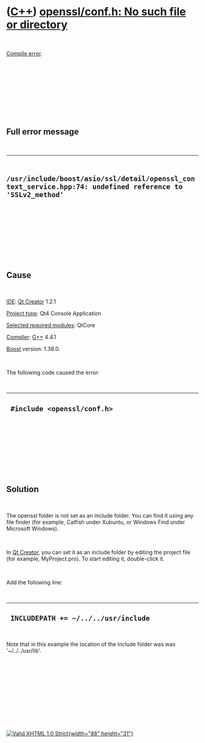 



 

 

 

 

 

([C++](Cpp.htm)) [openssl/conf.h: No such file or directory](CppCompileErrorOpensslConfHNoSuchFileOrDirectory.htm)
==================================================================================================================

 

[Compile error](CppCompileError.htm).

 

 

 

 

 

Full error message
------------------

 

  -------------------------------------------------------------------------------------------------------------
  ` /usr/include/boost/asio/ssl/detail/openssl_context_service.hpp:74: undefined reference to 'SSLv2_method'`
  -------------------------------------------------------------------------------------------------------------

 

 

 

 

 

Cause
-----

 

[IDE](CppIde.htm): [Qt Creator](CppQtCreator.htm) 1.2.1

[Project type](CppQtProjectType.htm): Qt4 Console Application

[Selected required modules](CppQtCreatorSelectRequiredModules.png):
QtCore

[Compiler](CppCompiler.htm): [G++](CppGpp.htm) 4.4.1

[Boost](CppBoost.htm) version: 1.38.0.

 

The following code caused the error:

 

  ------------------------------
  ` #include <openssl/conf.h>`
  ------------------------------

 

 

 

 

 

Solution
--------

 

The openssl folder is not set as an include folder. You can find it
using any file finder (for example, Catfish under Xubuntu, or Windows
Find under Microsoft Windows).

 

In [Qt Creator](CppQtCreator.htm), you can set it as an include folder
by editing the project file (for example, MyProject.pro). To start
editing it, double-click it.

 

Add the following line:

 

  ---------------------------------------
  ` INCLUDEPATH += ~/../../usr/include`
  ---------------------------------------

 

Note that in this example the location of the include folder was was
'\~/../../usr/lib'.

 

 

 

 

 





 

[![Valid XHTML 1.0 Strict](valid-xhtml10.png){width="88"
height="31"}](http://validator.w3.org/check?uri=referer)

